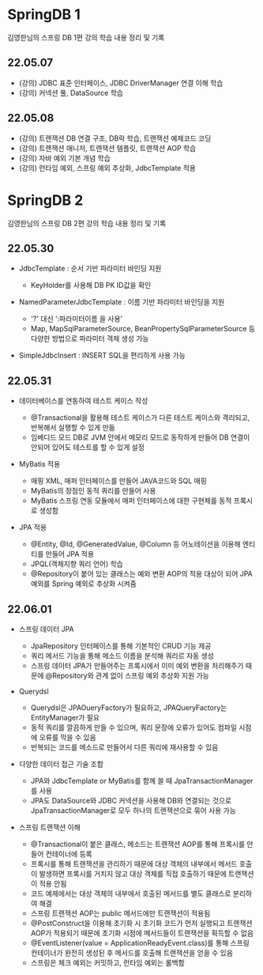 # SpringDB 1
김영한님의 스프링 DB 1편 강의 학습 내용 정리 및 기록

## 22.05.07
* (강의) JDBC 표준 인터페이스, JDBC DriverManager 연결 이해 학습
* (강의) 커넥션 풀, DataSource 학습

## 22.05.08
* (강의) 트랜잭션 DB 연결 구조, DB락 학습, 트랜잭션 예제코드 코딩
* (강의) 트랜잭션 매니저, 트랜잭션 템플릿, 트랜잭션 AOP 학습
* (강의) 자바 예외 기본 개념 학습
* (강의) 런타임 예외, 스프링 예외 추상화, JdbcTemplate 적용

# SpringDB 2
김영한님의 스프링 DB 2편 강의 학습 내용 정리 및 기록

## 22.05.30
* JdbcTemplate : 순서 기반 파라미터 바인딩 지원
  - KeyHolder를 사용해 DB PK ID값을 확인
  
* NamedParameterJdbcTemplate : 이름 기반 파라미터 바인딩을 지원
  - '?' 대신 ':파라미터이름 을 사용'
  - Map, MapSqlParameterSource, BeanPropertySqlParameterSource 등 다양한 방법으로 파라미터 객체 생성 가능
 
* SimpleJdbcInsert : INSERT SQL을 편리하게 사용 가능

## 22.05.31
* 데이터베이스를 연동하여 테스트 케이스 작성
  - @Transactional을 활용해 테스트 케이스가 다른 테스트 케이스와 격리되고, 반복해서 실행할 수 있게 만듦
  - 임베디드 모드 DB로 JVM 안에서 메모리 모드로 동작하게 만들어 DB 연결이 안되어 있어도 테스트를 할 수 있게 설정
  
* MyBatis 적용
  - 매핑 XML, 매퍼 인터페이스를 만들어 JAVA코드와 SQL 매핑
  - MyBatis의 장점인 동적 쿼리를 만들어 사용
  - MyBatis 스프링 연동 모듈에서 매퍼 인터페이스에 대한 구현체를 동적 프록시로 생성함

* JPA 적용
  - @Entity, @Id, @GeneratedValue, @Column 등 어노테이션을 이용해 엔티티를 만들어 JPA 적용
  - JPQL(객체지향 쿼리 언어) 학습
  - @Repository이 붙어 있는 클래스는 예외 변환 AOP의 적용 대상이 되어 JPA 예외를 Spring 예외로 추상화 시켜줌
 
## 22.06.01
* 스프링 데이터 JPA
  - JpaRepository 인터페이스를 통해 기본적인 CRUD 기능 제공
  - 쿼리 메서드 기능을 통해 메소드 이름을 분석해 쿼리르 자동 생성
  - 스프링 데이터 JPA가 만들어주는 프록시에서 이미 예외 변환을 처리해주기 때문에 @Repository와 관계 없이 스프링 예외 추상화 지원 가능

* Querydsl
  - Querydsl은 JPAOueryFactory가 필요하고, JPAQueryFactory는 EntityManager가 필요
  - 동적 쿼리를 깔끔하게 만들 수 있으며, 쿼리 문장에 오류가 있어도 컴파일 시점에 오류를 막을 수 있음
  - 반복되는 코드를 메소드로 만들어서 다른 쿼리에 재사용할 수 있음
 
* 다양한 데이터 접근 기술 조합
  - JPA와 JdbcTemplate or MyBatis를 함께 쓸 때 JpaTransactionManager를 사용
  - JPA도 DataSource와 JDBC 커넥션을 사용해 DB와 연결되는 것으로 JpaTransactionManager로 모두 하나의 트랜잭션으로 묶어 사용 가능

* 스프링 트랜잭션 이해
  - @Transactional이 붙은 클래스, 메소드는 트랜잭션 AOP를 통해 프록시를 만들어 컨테이너에 등록
  - 프록시를 통해 트랜잭션을 관리하기 때문에 대상 객체의 내부에서 메서드 호출이 발생하면 프록시를 거치지 않고 대상 객체를 직접 호출하기 때문에 트랜잭션이 적용 안됨
  - 코드 예제에서는 대상 객체의 내부에서 호출된 메서드를 별도 클래스로 분리하여 해결
  - 스프링 트랜잭션 AOP는 public 메서드에만 트랜잭션이 적용됨
  - @PostConstruct을 이용해 초기화 시 초기화 코드가 먼저 실행되고 트랜잭션 AOP가 적용되기 때문에 초기화 시점에 메서드들이 트랜잭션을 획득할 수 없음
  - @EventListener(value = ApplicationReadyEvent.class)를 통해 스프링 컨테이너가 완전히 생성된 후 메서드를 호출해 트랜잭션을 얻을 수 있음
  - 스프링은 체크 예외는 커밋하고, 런타임 예외는 롤백함

